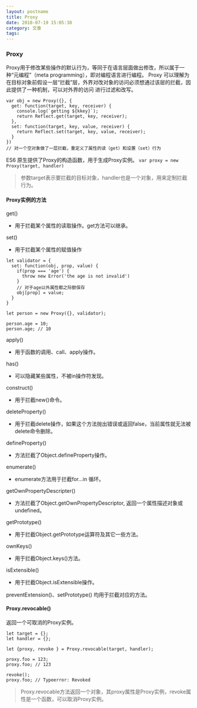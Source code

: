 ```yaml
---
layout: postname
title: Proxy
date: 2018-07-19 15:05:38
category: 文章
tags:
---
```




###  Proxy   

Proxy用于修改某些操作的默认行为，等同于在语言层面做出修改，所以属于一种“元编程”（meta programming），即对编程语言进行编程。
Proxy 可以理解为在目标对象前假设一层“拦截”层，外界对改对象的访问必须想通过该层的拦截，因此提供了一种机制，可以对外界的访问
进行过滤和改写。      
```
var obj = new Proxy({}, {
  get: function(target, key, receiver) {
    console.log(`getting ${kkey}`);
    return Reflect.get(target, key, receiver);
  },
  set: function(target, key, value, receiver) {
    return Reflect.set(target, key, value, receiver);
  }
})
// 对一个空对象做了一层拦截，重定义了属性的读（get）和设置（set）行为
```

ES6 原生提供了Proxy的构造函数，用于生成Proxy实例。 
`var proxy = new Proxy(target, handler)`  
> 参数target表示要拦截的目标对象，handler也是一个对象，用来定制拦截行为。    

#### Proxy实例的方法   
get()    
- 用于拦截某个属性的读取操作。get方法可以继承。  

set()  
- 用于拦截某个属性的赋值操作  
```
let validator = {
  set: function(obj, prop, value) {
    if(prop === 'age') {
      throw new Error('the age is not invalid')
    }
    // 对于age以外属性都之际额保存
    obj[prop] = value;
  }
}

let person = new Proxy({}, validator);

person.age = 10;
person.age; // 10
```

apply()
- 用于函数的调用、call、apply操作。

has()   
- 可以隐藏某些属性，不被in操作符发现。

construct()   
- 用于拦截new()命令。

deleteProperty()   
- 用于拦截delete操作，如果这个方法抛出错误或返回false，当前属性就无法被delete命令删除。  

defineProperty()   
- 方法拦截了Object.defineProperty操作。

enumerate()   
- enumerate方法用于拦截for...in 循环。  

getOwnPropertyDescripter()   
- 方法拦截了Object.getOwnPropertyDescriptor, 返回一个属性描述对象或undefined。

getPrototype()   
- 用于拦截Object.getPrototype运算符及其它一些方法。

ownKeys()   
- 用于拦截Object.keys()方法。

isExtensible()
- 用于拦截Object.isExtensible操作。

preventExtension()、setPrototype() 均用于拦截对应的方法。  

#### Proxy.revocable()
返回一个可取消的Proxy实例。
```
let target = {};
let handler = {};

let {proxy, revoke } = Proxy.revocable(target, handler);

proxy.foo = 123;
proxy.foo; // 123

revoke();
proxy.foo; // Typeerror: Revoked
```

> Proxy.revocable方法返回一个对象，其proxy属性是Proxy实例，revoke属性是一个函数，可以取消Proxy实例。


